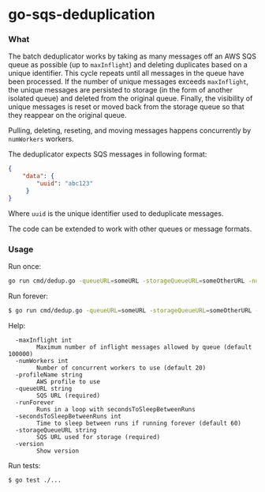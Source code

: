 # go-sqs-deduplication

### What

The batch deduplicator works by taking as many messages off an AWS SQS queue as possible (up to `maxInflight`) and deleting duplicates based on a unique identifier. This cycle repeats until all messages in the queue have been processed. If the number of unique messages exceeds `maxInflight`, the unique messages are persisted to storage (in the form of another isolated queue) and deleted from the original queue. Finally, the visibility of unique messages is reset or moved back from the storage queue so that they reappear on the original queue.

Pulling, deleting, reseting, and moving messages happens concurrently by `numWorkers` workers.


The deduplicator expects SQS messages in following format:

```json
{
    "data": {
        "uuid": "abc123"
     }
}
```
Where `uuid` is the unique identifier used to deduplicate messages.

The code can be extended to work with other queues or message formats.

### Usage

Run once:
```bash
go run cmd/dedup.go -queueURL=someURL -storageQueueURL=someOtherURL -numWorkers=100  -profileName=someProfile
```

Run forever:
```bash
$ go run cmd/dedup.go -queueURL=someURL -storageQueueURL=someOtherURL -numWorkers=50 -runForever -secondsToSleepBetweenRuns=600
```

Help:
```
  -maxInflight int
    	Maximum number of inflight messages allowed by queue (default 100000)
  -numWorkers int
    	Number of concurrent workers to use (default 20)
  -profileName string
    	AWS profile to use
  -queueURL string
    	SQS URL (required)
  -runForever
    	Runs in a loop with secondsToSleepBetweenRuns
  -secondsToSleepBetweenRuns int
    	Time to sleep between runs if running forever (default 60)
  -storageQueueURL string
    	SQS URL used for storage (required)
  -version
    	Show version
```

Run tests:
```
$ go test ./...
```